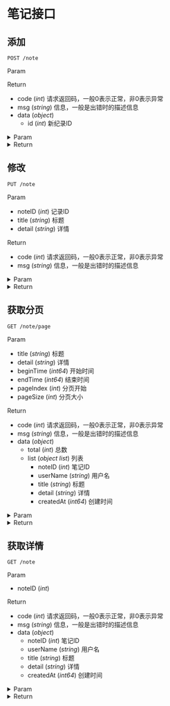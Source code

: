 # 笔记接口

## 添加

`POST /note`

Param


Return

* code (*int*) 请求返回码，一般0表示正常，非0表示异常
* msg (*string*) 信息，一般是出错时的描述信息
* data (*object*) 
    * id (*int*) 新纪录ID

<details>
<summary>Param</summary>

```json
{}
```

</details>

<details>
<summary>Return</summary>

```json
{
    "code": 0,
    "msg": "",
    "data": {
        "id": 4
    },
    "requestID": "630922f7-a6a8-4ebf-ac64-d6367bc254c9"
}
```

</details>

## 修改

`PUT /note`

Param

* noteID (*int*) 记录ID
* title (*string*) 标题
* detail (*string*) 详情

Return

* code (*int*) 请求返回码，一般0表示正常，非0表示异常
* msg (*string*) 信息，一般是出错时的描述信息

<details>
<summary>Param</summary>

```json
{
    "noteID": 4,
    "title": "mod title",
    "detail": "mod detail"
}
```

</details>

<details>
<summary>Return</summary>

```json
{
    "code": 0,
    "msg": "",
    "data": null,
    "requestID": "4fc5acae-33b8-42ef-9d5f-901d534b237f"
}
```

</details>

## 获取分页

`GET /note/page`

Param

* title (*string*) 标题
* detail (*string*) 详情
* beginTime (*int64*) 开始时间
* endTime (*int64*) 结束时间
* pageIndex (*int*) 分页开始
* pageSize (*int*) 分页大小

Return

* code (*int*) 请求返回码，一般0表示正常，非0表示异常
* msg (*string*) 信息，一般是出错时的描述信息
* data (*object*) 
    * total (*int*) 总数
    * list (*object list*) 列表
        * noteID (*int*) 笔记ID
        * userName (*string*) 用户名
        * title (*string*) 标题
        * detail (*string*) 详情
        * createdAt (*int64*) 创建时间

<details>
<summary>Param</summary>

```json
beginTime=0&detail=&endTime=0&pageIndex=0&pageSize=10&title=
```

</details>

<details>
<summary>Return</summary>

```json
{
    "code": 0,
    "msg": "",
    "data": {
        "total": 4,
        "list": [
            {
                "noteID": 4,
                "userName": "0",
                "title": "mod title",
                "detail": "mod detail",
                "createdAt": 1596964951
            },
            {
                "noteID": 3,
                "userName": "0",
                "title": "mod title",
                "detail": "mod detail",
                "createdAt": 1596964517
            },
            {
                "noteID": 2,
                "userName": "0",
                "title": "mod title",
                "detail": "mod detail",
                "createdAt": 1596962843
            },
            {
                "noteID": 1,
                "userName": "0",
                "title": "mod title",
                "detail": "mod detail",
                "createdAt": 1596962237
            }
        ]
    },
    "requestID": "133d2dec-f00c-4d66-a268-e81a7da5b96e"
}
```

</details>

## 获取详情

`GET /note`

Param

* noteID (*int*) 

Return

* code (*int*) 请求返回码，一般0表示正常，非0表示异常
* msg (*string*) 信息，一般是出错时的描述信息
* data (*object*) 
    * noteID (*int*) 笔记ID
    * userName (*string*) 用户名
    * title (*string*) 标题
    * detail (*string*) 详情
    * createdAt (*int64*) 创建时间

<details>
<summary>Param</summary>

```json
noteID=4
```

</details>

<details>
<summary>Return</summary>

```json
{
    "code": 0,
    "msg": "",
    "data": {
        "noteID": 4,
        "userName": "1",
        "title": "mod title",
        "detail": "mod detail",
        "createdAt": 1596964951
    },
    "requestID": "026d817a-ac99-4f1e-8215-ca987ccab448"
}
```

</details>

